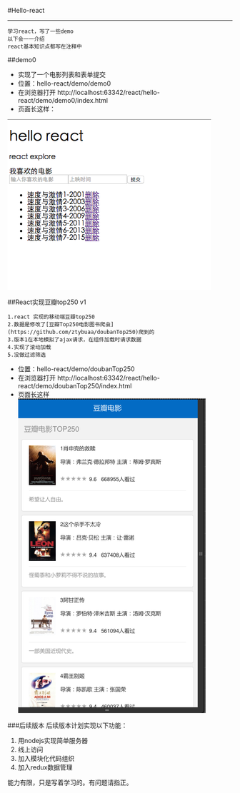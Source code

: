#Hello-react

---
```
学习react，写了一些demo
以下会一一介绍
react基本知识点都写在注释中
```

##demo0

- 实现了一个电影列表和表单提交
- 位置：hello-react/demo/demo0
- 在浏览器打开 http://localhost:63342/react/hello-react/demo/demo0/index.html 
- 页面长这样：

![img](./img1.png)

##React实现豆瓣top250 v1


```
1.react 实现的移动端豆瓣top250
2.数据是修改了[豆瓣Top250电影图书爬虫](https://github.com/ztybuaa/doubanTop250)爬到的
3.版本1在本地模拟了ajax请求，在组件加载时请求数据
4.实现了滚动加载
5.没做过滤筛选
```

- 位置：hello-react/demo/doubanTop250
- 在浏览器打开 http://localhost:63342/react/hello-react/demo/doubanTop250/index.html
- 页面长这样
![img2](./img2.png)



###后续版本
后续版本计划实现以下功能：

1. 用nodejs实现简单服务器
2. 线上访问
3. 加入模块化代码组织
4. 加入redux数据管理


能力有限，只是写着学习的。有问题请指正。

